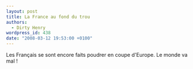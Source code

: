 ```yaml
---
layout: post
title: La France au fond du trou
authors:
  - Dirty Henry
wordpress_id: 438
date: "2008-03-12 19:53:00 +0100"
---
```


Les Français se sont encore faits poudrer en coupe d'Europe. Le monde va mal !
